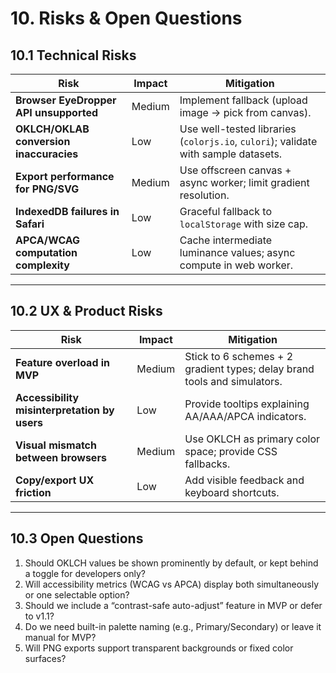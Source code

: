 # 10. Risks & Open Questions

## **10.1 Technical Risks**

| Risk                                    | Impact | Mitigation                                                                         |
| --------------------------------------- | ------ | ---------------------------------------------------------------------------------- |
| **Browser EyeDropper API unsupported**  | Medium | Implement fallback (upload image → pick from canvas).                              |
| **OKLCH/OKLAB conversion inaccuracies** | Low    | Use well-tested libraries (`colorjs.io`, `culori`); validate with sample datasets. |
| **Export performance for PNG/SVG**      | Medium | Use offscreen canvas + async worker; limit gradient resolution.                    |
| **IndexedDB failures in Safari**        | Low    | Graceful fallback to `localStorage` with size cap.                                 |
| **APCA/WCAG computation complexity**    | Low    | Cache intermediate luminance values; async compute in web worker.                  |

---

## **10.2 UX & Product Risks**

| Risk                                         | Impact | Mitigation                                                               |
| -------------------------------------------- | ------ | ------------------------------------------------------------------------ |
| **Feature overload in MVP**                  | Medium | Stick to 6 schemes + 2 gradient types; delay brand tools and simulators. |
| **Accessibility misinterpretation by users** | Low    | Provide tooltips explaining AA/AAA/APCA indicators.                      |
| **Visual mismatch between browsers**         | Medium | Use OKLCH as primary color space; provide CSS fallbacks.                 |
| **Copy/export UX friction**                  | Low    | Add visible feedback and keyboard shortcuts.                             |

---

## **10.3 Open Questions**

1. Should OKLCH values be shown prominently by default, or kept behind a toggle for developers only?
2. Will accessibility metrics (WCAG vs APCA) display both simultaneously or one selectable option?
3. Should we include a “contrast-safe auto-adjust” feature in MVP or defer to v1.1?
4. Do we need built-in palette naming (e.g., Primary/Secondary) or leave it manual for MVP?
5. Will PNG exports support transparent backgrounds or fixed color surfaces?

